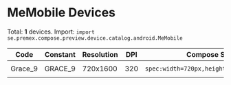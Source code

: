 # MeMobile Devices

Total: **1** devices. Import: `import se.premex.compose.preview.device.catalog.android.MeMobile`

| Code | Constant | Resolution | DPI | Compose Spec | Preview Usage |
|------|----------|------------|-----|-------------|---------------|
| Grace_9 | GRACE_9 | 720x1600 | 320 | `spec:width=720px,height=1600px,dpi=320` | `@Preview(device = MeMobile.GRACE_9)` |

<!-- Generated automatically. Do not edit manually. -->
